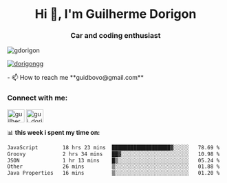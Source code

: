 <h1 align="center">Hi 👋, I'm Guilherme Dorigon</h1>
<h3 align="center">Car and coding enthusiast</h3>

<p align="left"> <img src="https://komarev.com/ghpvc/?username=gdorigon&label=Profile%20views&color=0e75b6&style=flat" alt="gdorigon" /> </p>

<p align="left"> <a href="https://twitter.com/dorigongg" target="blank"><img src="https://img.shields.io/twitter/follow/dorigongg?logo=twitter&style=for-the-badge" alt="dorigongg" /></a> </p>
<!--
- 🔭 I’m currently working on **@integra.do**
-->
- 📫 How to reach me **guidbovo@gmail.com**

<h3 align="left">Connect with me:</h3>
<p align="left">

<a href="https://linkedin.com/in/guilherme dorigon" target="blank"><img align="center" src="https://raw.githubusercontent.com/rahuldkjain/github-profile-readme-generator/master/src/images/icons/Social/linked-in-alt.svg" alt="guilherme dorigon" height="30" width="40" /></a>
<a href="https://instagram.com/gui_dorigon" target="blank"><img align="center" src="https://raw.githubusercontent.com/rahuldkjain/github-profile-readme-generator/master/src/images/icons/Social/instagram.svg" alt="gui_dorigon" height="30" width="40" /></a>
</p>

📊 **this week i spent my time on:**

<!--START_SECTION:waka-->

```txt
JavaScript        18 hrs 23 mins  ███████████████████▓░░░░░   78.69 %
Groovy            2 hrs 34 mins   ██▓░░░░░░░░░░░░░░░░░░░░░░   10.98 %
JSON              1 hr 13 mins    █▒░░░░░░░░░░░░░░░░░░░░░░░   05.24 %
Other             26 mins         ▒░░░░░░░░░░░░░░░░░░░░░░░░   01.88 %
Java Properties   16 mins         ▒░░░░░░░░░░░░░░░░░░░░░░░░   01.20 %
```

<!--END_SECTION:waka-->
